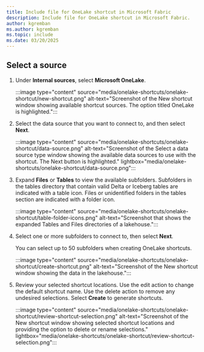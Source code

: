 ```yaml
---
title: Include file for OneLake shortcut in Microsoft Fabric
description: Include file for OneLake shortcut in Microsoft Fabric.
author: kgremban
ms.author: kgremban
ms.topic: include
ms.date: 03/20/2025
---
```

## Select a source

1. Under **Internal sources**, select **Microsoft OneLake**.

   :::image type="content" source="media/onelake-shortcuts/onelake-shortcut/new-shortcut.png" alt-text="Screenshot of the New shortcut window showing available shortcut sources. The option titled OneLake is highlighted.":::

1. Select the data source that you want to connect to, and then select **Next**.

   :::image type="content" source="media/onelake-shortcuts/onelake-shortcut/data-source.png" alt-text="Screenshot of the Select a data source type window showing the available data sources to use with the shortcut. The Next button is highlighted." lightbox="media/onelake-shortcuts/onelake-shortcut/data-source.png":::

1. Expand **Files** or **Tables** to view the available subfolders. Subfolders in the tables directory that contain valid Delta or Iceberg tables are indicated with a table icon. Files or unidentified folders in the tables section are indicated with a folder icon.

   :::image type="content" source="media/onelake-shortcuts/onelake-shortcut/table-folder-icons.png" alt-text="Screenshot that shows the expanded Tables and Files directories of a lakehouse.":::


1. Select one or more subfolders to connect to, then select **Next**.

   You can select up to 50 subfolders when creating OneLake shortcuts.

   :::image type="content" source="media/onelake-shortcuts/onelake-shortcut/create-shortcut.png" alt-text="Screenshot of the New shortcut window showing the data in the lakehouse.":::

1. Review your selected shortcut locations. Use the edit action to change the default shortcut name. Use the delete action to remove any undesired selections. Select **Create** to generate shortcuts.

   :::image type="content" source="media/onelake-shortcuts/onelake-shortcut/review-shortcut-selection.png" alt-text="Screenshot of the New shortcut window showing selected shortcut locations and providing the option to delete or rename selections." lightbox="media/onelake-shortcuts/onelake-shortcut/review-shortcut-selection.png":::
